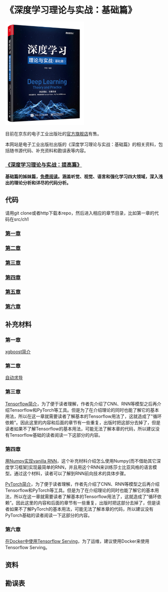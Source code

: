 # 《深度学习理论与实战：基础篇》

<img src="1.jpg" alt="drawing" width="50%"/>

目前在京东的电子工业出版社的[官方旗舰店](https://item.jd.com/51463819210.html)有售。

本网站是电子工业出版社出版的《深度学习理论与实战：基础篇》的相关资料，包括随书源代码、补充资料和勘误表等内容。
### [《深度学习理论与实战：提高篇》](https://fancyerii.github.io/2019/03/14/dl-book/)

**基础篇的姊妹篇，[免费阅读](https://fancyerii.github.io/2019/03/14/dl-book/)。涵盖听觉、视觉、语言和强化学习四大领域，深入浅出的理论分析和详尽的代码分析。**

## 代码

请用git clone或者http下载本repo，然后进入相应的章节目录，比如第一章的代码在src/ch1

### [第一章](src/ch1)
### [第二章](src/ch2)
### [第三章](src/ch3)
### [第四章](src/ch4)
### [第五章](src/ch5)
### [第六章](src/ch6)

## 补充材料
### 第一章
[xgboost简介](https://fancyerii.github.io/books/xgboost)
### 第二章
[自动求导](https://fancyerii.github.io/books/autodiff/)

### 第三章
[Tensorflow简介](https://fancyerii.github.io/books/tf-for-cnn)，为了便于读者理解，作者先介绍了CNN、RNN等模型之后再介绍Tensorflow和PyTorch等工具。但是为了在介绍理论的同时也能了解它的基本用法，所以在这一章就需要读者了解基本的Tensorflow用法了，这就造成了"循环依赖"。因此这里的内容和后面的章节有一些重复，出版时把这部分去掉了，但是读者如果不了解Tensorflow的基本用法，可能无法了解本章的代码，所以建议没有Tensorflow基础的读者阅读一下这部分的内容。


### 第四章

[用Numpy实现vanilla RNN](https://fancyerii.github.io/books/rnn-codes/)，这个补充材料介绍怎么使用Numpy(而不借助其它深度学习框架]实现最简单的RNN，并且用这个RNN来训练莎士比亚风格的语言模型。通过这个材料，读者可以了解到RNN前向技术的具体步骤。

[PyTorch简介](https://fancyerii.github.io/books/pytorch-for-rnn/)，为了便于读者理解，作者先介绍了CNN、RNN等模型之后再介绍Tensorflow和PyTorch等工具。但是为了在介绍理论的同时也能了解它的基本用法，所以在这一章就需要读者了解基本的Tensorflow用法了，这就造成了”循环依赖”。因此这里的内容和后面的章节有一些重复，出版时把这部分去掉了，但是读者如果不了解PyTorch的基本用法，可能无法了解本章的代码，所以建议没有PyTorch基础的读者阅读一下这部分的内容。

### 第六章

[在Docker中使用Tensorflow Serving](https://fancyerii.github.io/books/tfserving-docker/)，为了运维，建议使用Docker来使用Tensorflow Serving。

## 资料



## 勘误表
